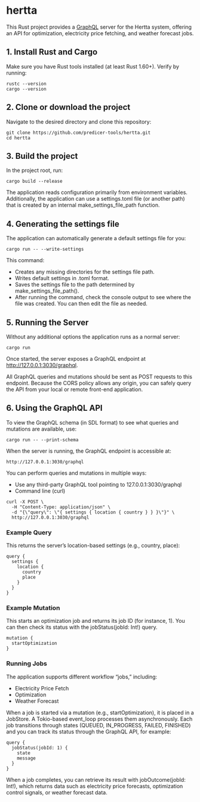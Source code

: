 # hertta

This Rust project provides a [GraphQL](https://graphql.org/) server for the Hertta system, offering an API for optimization, electricity price fetching, and weather forecast jobs.

## 1. Install Rust and Cargo

Make sure you have Rust tools installed (at least Rust 1.60+). Verify by running:

```
rustc --version
cargo --version
```

## 2. Clone or download the project
Navigate to the desired directory and clone this repository:

```
git clone https://github.com/predicer-tools/hertta.git
cd hertta
```

## 3. Build the project
In the project root, run:
```
cargo build --release
```
The application reads configuration primarily from environment variables. Additionally, the application can use a settings.toml file (or another path) that is created by an internal make_settings_file_path function.

## 4. Generating the settings file

The application can automatically generate a default settings file for you:
```
cargo run -- --write-settings
```
This command:
- Creates any missing directories for the settings file path.
- Writes default settings in .toml format.
- Saves the settings file to the path determined by make_settings_file_path().
- After running the command, check the console output to see where the file was created. You can then edit the file as needed.

## 5. Running the Server

Without any additional options the application runs as a normal server:
```
cargo run
```
Once started, the server exposes a GraphQL endpoint at http://127.0.0.1:3030/graphql.

All GraphQL queries and mutations should be sent as POST requests to this endpoint.
Because the CORS policy allows any origin, you can safely query the API from your local or remote front-end application.

## 6. Using the GraphQL API

To view the GraphQL schema (in SDL format) to see what queries and mutations are available, use:
```
cargo run -- --print-schema
```

When the server is running, the GraphQL endpoint is accessible at:
```
http://127.0.0.1:3030/graphql
```
You can perform queries and mutations in multiple ways:

- Use any third-party GraphQL tool pointing to 127.0.0.1:3030/graphql
- Command line (curl)
```
curl -X POST \
  -H "Content-Type: application/json" \
  -d "{\"query\": \"{ settings { location { country } } }\"}" \
  http://127.0.0.1:3030/graphql
```
### Example Query

This returns the server’s location-based settings (e.g., country, place):
```
query {
  settings {
    location {
      country
      place
    }
  }
}
```
### Example Mutation

This starts an optimization job and returns its job ID (for instance, 1). You can then check its status with the jobStatus(jobId: Int!) query.
```
mutation {
  startOptimization
}
```
### Running Jobs

The application supports different workflow “jobs,” including:

- Electricity Price Fetch
- Optimization
- Weather Forecast

When a job is started via a mutation (e.g., startOptimization), it is placed in a JobStore. A Tokio-based event_loop processes them asynchronously. Each job transitions through states (QUEUED, IN_PROGRESS, FAILED, FINISHED) and you can track its status through the GraphQL API, for example:
```
query {
  jobStatus(jobId: 1) {
    state
    message
  }
}
```
When a job completes, you can retrieve its result with jobOutcome(jobId: Int!), which returns data such as electricity price forecasts, optimization control signals, or weather forecast data.
